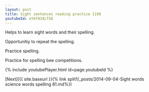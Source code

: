 ```yaml
---
layout: post
title: Sight sentences reading practice 1199
youtubeId: eYkF834LTS8
---
```

 
 
Helps to learn sight words and their spelling.

Opportunitiy to repeat the spelling. 

Practice spelling. 
 
Practice for spelling bee competitions. 
 
{% include youtubePlayer.html id=page.youtubeId %}
 
 

[Next]({{ site.baseurl }}{% link  split1/_posts/2014-09-04-Sight words science words spelling 81.md%})
 
